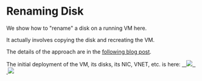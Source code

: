 #	Renaming Disk

We show how to "rename" a disk on a running VM here.

It actually involves copying the disk and recreating the VM.

The details of the approach are in the [following blog post](http://vincentlauzon.com/2017/10/16/renaming-virtual-machine-disks).

The initial deployment of the VM, its disks, its NIC, VNET, etc.  is here:
<a href="https://portal.azure.com/#create/Microsoft.Template/uri/https://raw.githubusercontent.com/vplauzon/AzureVMs/master/RenamingDiskSol/RenamingDisk/InitialDeploy.json" target="_blank">
    <img src="http://azuredeploy.net/deploybutton.png"/>
</a>
<a href="http://armviz.io/#/?load=https://raw.githubusercontent.com/vplauzon/AzureVMs/master/RenamingDiskSol/RenamingDisk/InitialDeploy.json" target="_blank">
    <img src="http://armviz.io/visualizebutton.png"/>
</a>

